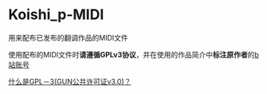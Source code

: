 # Koishi_p-MIDI
用来配布已发布的翻调作品的MIDI文件

使用配布的MIDI文件时**请遵循GPLv3协议**，并在使用的作品简介中**标注原作者**的[b站账号](https://space.bilibili.com/470665937)

[什么是GPL－3(GUN公共许可证v3.0)？](https://www.runoob.com/w3cnote/open-source-license.html)
